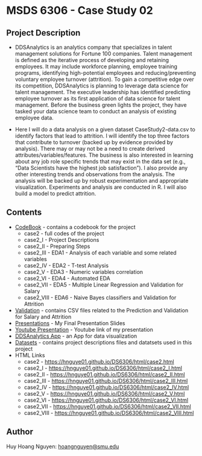 # MSDS 6306 - Case Study 02

## Project Description

- DDSAnalytics is an analytics company that specializes in talent management solutions for Fortune 100 companies. Talent management is defined as the iterative process of developing and retaining employees. It may include workforce planning, employee training programs, identifying high-potential employees and reducing/preventing voluntary employee turnover (attrition). To gain a competitive edge over its competition, DDSAnalytics is planning to leverage data science for talent management. The executive leadership has identified predicting employee turnover as its first application of data science for talent management. Before the business green lights the project, they have tasked your data science team to conduct an analysis of existing employee data.   

- Here I will do a data analysis on a given dataset CaseStudy2-data.csv  to identify factors that lead to attrition.  I will identify the top three factors that contribute to turnover (backed up by evidence provided by analysis). There may or may not be a need to create derived attributes/variables/features. The business is also interested in learning about any job role specific trends that may exist in the data set (e.g., “Data Scientists have the highest job satisfaction”). I also provide any other interesting trends and observations from the analysis. The analysis will be backed up by robust experimentation and appropriate visualization. Experiments and analysis  are conducted in R. I will also build a model to predict attrition.   


## Contents
* [CodeBook] - contains a codebook for the project   
  - case2 - full codes of the project  
  - case2_I - Project Descriptions   
  - case2_II - Preparing Steps  
  - case2_III - EDA1 - Analysis of each variable and some related variables   
  - case2_IV - EDA2 - T-test Analysis   
  - case2_V - EDA3 - Numeric variables correlation  
  - case2_VI - EDA4 - Automated EDA  
  - case2_VII - EDA5 - Multiple Linear Regression and Validation for Salary  
  - case2_VIII - EDA6 - Naive Bayes classifiers and Validation for Attrition 
* [Validation] - contains CSV files related to the Prediction and Validation for Salary and Attrition  
* [Presentations] - My Final Presentation Slides 
* [Youtube Presentation] - Youtube link of my presentation
* [DDSAnalytics App] - an App for data visualization 
* [Datasets] - contains project descriptions files and datatsets used in this project 
* HTML Links
  - case2 - https://hnguye01.github.io/DS6306/html/case2.html  
  - case2_I - https://hnguye01.github.io/DS6306/html/case2_I.html
  - case2_II - https://hnguye01.github.io/DS6306/html/case2_II.html  
  - case2_III - https://hnguye01.github.io/DS6306/html/case2_III.html   
  - case2_IV - https://hnguye01.github.io/DS6306/html/case2_IV.html   
  - case2_V - https://hnguye01.github.io/DS6306/html/case2_V.html  
  - case2_VI - https://hnguye01.github.io/DS6306/html/case2_VI.html 
  - case2_VII - https://hnguye01.github.io/DS6306/html/case2_VII.html  
  - case2_VIII - https://hnguye01.github.io/DS6306/html/case2_VIII.html 

## Author  
Huy Hoang Nguyen: hoangnguyen@smu.edu 

[CodeBook]: <https://github.com/hnguye01/6306two/tree/master/Codes>  
[Validation]: <https://github.com/hnguye01/6306two/tree/master/Validation%20>
[Presentations]: <https://github.com/hnguye01/6306two/tree/master/Presentation>
[Youtube Presentation]: <https://youtu.be/qHFrfZBCq8s>
[DDSAnalytics App]: < https://hnguye01.shinyapps.io/DDSAnalyticsApp/>
[Datasets]: <https://github.com/hnguye01/6306two/tree/master/Datasets>


